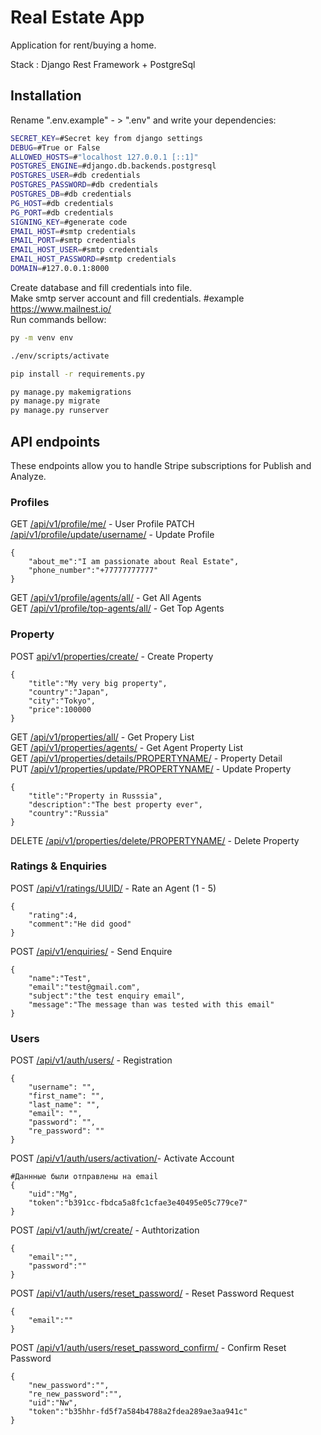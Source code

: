 # Real Estate App
Application for rent/buying a home.

Stack : Django Rest Framework + PostgreSql
## Installation

Rename ".env.example"  - > ".env" and write your dependencies:
```bash
SECRET_KEY=#Secret key from django settings
DEBUG=#True or False
ALLOWED_HOSTS=#"localhost 127.0.0.1 [::1]"
POSTGRES_ENGINE=#django.db.backends.postgresql
POSTGRES_USER=#db credentials
POSTGRES_PASSWORD=#db credentials
POSTGRES_DB=#db credentials
PG_HOST=#db credentials
PG_PORT=#db credentials
SIGNING_KEY=#generate code
EMAIL_HOST=#smtp credentials
EMAIL_PORT=#smtp credentials
EMAIL_HOST_USER=#smtp credentials
EMAIL_HOST_PASSWORD=#smtp credentials
DOMAIN=#127.0.0.1:8000
```
Create database and fill credentials into file.\
Make smtp server account and fill credentials. #example https://www.mailnest.io/ \
Run commands bellow:

```bash
py -m venv env

./env/scripts/activate

pip install -r requirements.py

py manage.py makemigrations
py manage.py migrate
py manage.py runserver
```
## API endpoints
These endpoints allow you to handle Stripe subscriptions for Publish and Analyze.
### Profiles

 GET [/api/v1/profile/me/]()  - User Profile
 PATCH [/api/v1/profile/update/username/]() - Update Profile
```
{
    "about_me":"I am passionate about Real Estate",
    "phone_number":"+77777777777"
}
```
 GET [/api/v1/profile/agents/all/]()  - Get All Agents \
 GET [/api/v1/profile/top-agents/all/]()  - Get Top Agents

### Property

 POST [api/v1/properties/create/]() - Create Property
```
{
    "title":"My very big property",
    "country":"Japan",
    "city":"Tokyo",
    "price":100000
}
```
GET [/api/v1/properties/all/]() - Get Propery List \
GET [/api/v1/properties/agents/]() - Get Agent Property List \
GET [/api/v1/properties/details/PROPERTYNAME/]() - Property Detail\
PUT [/api/v1/properties/update/PROPERTYNAME/]() - Update Property
```
{
    "title":"Property in Russsia",
    "description":"The best property ever",
    "country":"Russia"
}
```
DELETE [/api/v1/properties/delete/PROPERTYNAME/]() - Delete Property

### Ratings & Enquiries

POST [/api/v1/ratings/UUID/]() - Rate an Agent (1 - 5)

```
{
    "rating":4,
    "comment":"He did good"
}
```
POST [/api/v1/enquiries/]() - Send Enquire
```
{
    "name":"Test",
    "email":"test@gmail.com",
    "subject":"the test enquiry email",
    "message":"The message than was tested with this email"
}
```

### Users

POST [/api/v1/auth/users/]() - Registration
```
{
    "username": "",
    "first_name": "",
    "last_name": "",
    "email": "",
    "password": "",
    "re_password": ""
}
```
POST [/api/v1/auth/users/activation/]()- Activate Account
```
#Даннные были отправлены на email
{
    "uid":"Mg",
    "token":"b391cc-fbdca5a8fc1cfae3e40495e05c779ce7"
}
```
POST [/api/v1/auth/jwt/create/]() - Authtorization
```
{
    "email":"",
    "password":""
}
```
POST [/api/v1/auth/users/reset_password/]() - Reset Password Request
```
{
    "email":""
}
```
POST [/api/v1/auth/users/reset_password_confirm/]() - Confirm Reset Password
```
{
    "new_password":"",
    "re_new_password":"",
    "uid":"Nw",
    "token":"b35hhr-fd5f7a584b4788a2fdea289ae3aa941c"
}
```

